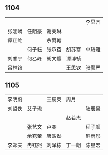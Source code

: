 ## 1104
|     |     |     |     |     |
| --- | --- | --- | --- | --- |
|  |  |  |  | 李思齐 |
| 张涵峤 | 任朗豪 | 谢美琳 |  |  |
| 谭正屹 |  | 余雨翰 |  |  |
|  | 何子耘 | 张承蓓 | 胡苏寒 | 单琦雅 |
| 刘睿宇 | 何乙峰 | 胡文馨 | 谭博祯 |  |
| 吕林镔 |  |  | 王思钦 | 张颢严 |

## 1105
|     |     |     |     |     |
| --- | --- | --- | --- | --- |
| 李明蔚 |  | 王宸奥 | 周月 |  |
| 刘哲佚 | 艾子瑜 |  |  | 陆辰昊 |
|  |  |  | 赵若杰 |  |
|  | 张艺文 | 卢奕 |  | 程子颜 |
|  | 余宛蕾 | 唐浩然 |  | 鲜雨彤 |
| 李郑夫 | 冉钰熙 | 刘泽栋 | 丁一朗 | 陈星宏 |

